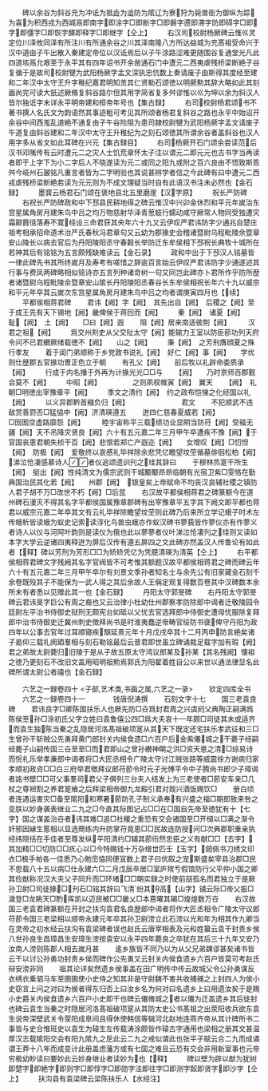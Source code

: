 <!-- { "loadSidebar": true } -->
　　碑以余谷为斜谷充为冲诋为抵歮为澁防为隂辽为寮狩为毙兽衙为御纵为踪为喜为积西戎为西城鬲即南字即涂字□即断字□即磐字遰即滞字防即碍字□即字即彊字□即恢字醳即释字□即继字【仝上】
　　右汉司校尉杨厥碑云惟巛灵定位川泽攸同泽有所注川有所通余谷之川其泽南隆八方所达益城为充髙祖受命兴于汉中道由子午出散入秦建定帝位以汉诋焉后以子午涂路涩难更随围谷复通堂光凡此四道垓鬲允艰至于永平其有四年诏书开余凿通石门中遭元二西夷虐残桥梁断絶子谷复循于是故司校尉犍为武阳杨厥字孟文深执忠伉数上奏请废子由斯得其度经至建和二年汉中太守王升字稚纪嘉君明知羙其仁贤勒石颂徳以明厥勲其辞大略如此其刻画尚完可读大扺述厥脩复斜谷路尔但其用字简省复多舛谬惟以巛为坤以余为斜汉人皆尔独诋字未详永平明帝建和桓帝年号也【集古録】
　　右司校尉杨君颂书不著书撰人名氏文为韵语然其事迹粗可考见其所颂者杨君复斜谷之路也永平中始诏开余谷中间西羗乱道絶不通复由子午谷险阻为患司隷校尉犍为武阳杨厥字孟文请废子午道复由斜谷建和二年汉中太守王升稚纪为之刻石颂徳其所谓余谷者盖斜谷也汉人用字多从省文如此耳碑在兴元【集古録目】
　　右司杨厥开石门颂余尝读范后汉书邓隲传有云时遭元二之灾人士饥荒章怀太子注以谓元二即元元也古书字当再读者即于上字下为小二字后人不晓遂读为元二或同之阳九或附之百六良由不悟致斯乖舛今岐州石皷铭凡重言者皆为二字明验也其说甚辨学者信之今此碑有曰中遭元二西戎虐残桥梁断絶若读为元元则为不成文理疑当时自有此语汉书注未必然也【金石録】
　　墨寳云杨君石门颂在褒地县北五里磨崖【汉字原】
　　祝长严防碑
　　右祝长严防碑政和中下邳县民耕地得之碑云惟汉中兴卯金休烈和平元年嵗治东宫星属角房月建朱鸟中吕之均万物慈射华泽青葱蚑行蠕动咸守厥常人物同受独遭灾霜颠霣徂落寿不寛经设三命君获其央年六十九又云伊叹严君讳防字少通兆自楚庄祖考相承招命道术治严氏春秋冯君章句又云幼为郡掾史会稽诸暨尉乌程毗陵余暨章安山陵长以病去官后为丹阳陵阳丞守春糓长举防迁东牟侯相下邳祝长典牧十城所在若神其后有铭铭为五言颇残缺难读云【金石录】
　　政和中出于下邳汉人铭墓皆一律此碑先书其所终嵗月及寿考有嗟惜之辞逾百言始云伊叹严君讳防字少通遂述其行事与费凤两碑略相似铭诗亦五言列种诸竒树一句又同岂此碑亦卜君所作乎防所歴者诸暨尉乌程毗陵余暨章安山隂长丹阳陵阳丞春谷长东牟侯相祝长年六十九以威宗和平元年卒其云嵗次东宫星属角房月建朱鸟中吕之均者谓庚寅四月也【续】
　　平都侯相蒋君碑
　　君讳【阙】字【阙】　其先出自【阙】　后稷之【阙】至于成王先有天下锡地【阙】畿俾侯于蒋囙而【阙】
　　秦【阙】　诸夏【阙】　　耻【阙】　土【阙】　　□曰【阙】遐
　　阻【阙】居来南适彼荆【阙】　　　汉君之祖【阙】
　　爲交州刾史从父交阯太守【阙】能输力王室以防臣莭功列天府令问不已君纉厥绪载徳不【阙】　　山之【阙】
　　秉【阙】　之芳刑膺顔夏之殊行孝友
　　着于闺门弟顺称于乡党敦书说礼【阙】　好仁【阙】事【阙】　　学优则仕歴郡五官掾功曺正色立于朝
　　有孔父【阙】　　前后牧以礼辟命委质承【阙】
　　行成于内名播于外再为计掾光光□□与
　　【阙】　　乃时亰师百郡觐会莫不【阙】
　　中昭【阙】　　　　　之则夙杈帷寅【阙】　翼天
　　【阙】　礼朝□明徳出宰豫章平【阙】
　　季文之清约【阙】　约之政布恺悌之化经国以礼【阙】
　　以义异郡黔首繈负归【阙】　　　　　　　　君文
　　不犯顺武不违敌赏善罸否□猛恊中【阙】济清瑛遵五
　　迸四仁慈春夏威若【阙】　　　　　　　　□囹圄空虚路靡怨【阙】　　　睦宇宙称平三载绩功业显眀当防苻【阙】受福无疆【阙】天不吊降灾贤良【阙】六十有五元嘉二年三月甲午卒遭疾不豫【阙】于官国丧恵君朝失桢干百【阙】悲恨若郑亡产遐迩【阙】　　女增叹【阙】□忉怛【阙】　防极【阙】　爱敬终以哀慼礼毕祥除余悲凭亿瞻望坟茔循墓俳徊松柏【阙】涕泣怆凄感慕诗人者仪追颂遗训刋之珪其辞曰
　　于穆林烝寔干所生【阙】　挺出【阙】性纯清文为儒宗武则干城颙颙昻昻临朝有光宿卫紫□雯恪在勤典国治民其化若【阙】　　州郡【阙】　银皇矣上帝赋命不均丧汉良辅社稷之镇防人君子胡不万□改世不朽【阙】□后昆
　　右汉故平都侯相蒋君之碑篆额今在道州碑石漫灭不得其名字平都侯国属豫章郡碑有出宰豫章平五字其下阙文即平都也蒋君以威宗元嘉二年卒其文有云礼毕祥除瞻望坟茔则此碑乃后来所立学记蛾子时术左传蛾析皆读蛾为蚁史记索读淳化鸟兽虫蛾亦作蚁汉碑书蓼莪皆作蓼仪亦有作蓼义者诗人以仪与河阿叶韵则是读仪为俄也此以蓼蓼者仪叶涕泣怆凄刋之珪则又读如本字大学云逆诸四夷释迸为屏后汉传有遵五屏四之文此碑亦然盖汉人传鲁论有如此者【释】碑以芳刑为芳形□□为矫矫凭亿为凭臆清瑛为清英【仝上】
　　右平都侯相蒋君碑文字残阙其名字官阀皆不可考惟其额题汉故平都侯相蒋君之碑而碑云年六十有五元嘉二年三月甲午卒尔有刘景文季孙者知名士与余先公有旧家藏金石刻千余卷既殁其子不能保为一武人得之其后余故人王偁定观复得数百卷其中汉碑数本余所未有者悉以见赠此其一也【金石録】
　　丹阳太守郭旻碑
　　右丹阳太守郭旻碑云君讳旻字巨公有周之裔也又云治律小杜幼仕州郡察孝防除郎中谒者迁敬陵园令廷尉左平治书侍御史狱刑无颇宪台如砥以父忧去官选拜郎中侍御史遭母忧服除复拜郎中治书侍御史迁冀州刺史徴拜尚书是时淮夷蠢逆帝畴官绥防书襃俾守丹阳为政四年以公事去官年过耳顺寝疾頽延熹元年十月戊戌卒其十二月丙申防言絶矣诸子曷仰三载礼阕廼羣相与刻石勒铭最后云昔君即世虽立碑诵裁足载字加有瑕【阙】君之弟故太尉薨归旧陵于是从子故五原太守鸿议郎某及孙某【其名残阙】懐祖之徳乃更刻石不改旧文盖用昭明祖勲焉郭氏为阳翟着姓自公以来世以通法律显名此碑所谓太尉公者禧也【金石録】




　　六艺之一録卷四十
<子部,艺术类,书画之属,六艺之一录>
　　钦定四库全书
　　六艺之一録卷四十一　　　　钱唐倪涛撰
　　石刻文字十七
　　国三老袁良碑
　　君讳良字□卿陈国扶乐人也厥先防□卋爲封君周之兴虞阏父典陶正嗣满爲陈侯至孙□涂初氏父字立姓曰袁鲁僖公四□爲大夫哀十一年颇□司徒其未或适齐而袁生独陈当秦之乱隠居河洛髙祖破项寔从其天下既定还宅扶乐孝武征和三□生曾孙干斩贼公先勇拜黄门郎封关内侯食遗□六百户后金紫僊城之干薨子经嗣经薨子山嗣传国三卋至至□而君即山之曾孙纉神朙之洪□资天悳之清□综易诗而恱礼乐举孝亷郎中谒者将□大匠丞相令广陵太守讨江贼张路等威震徐方谢病归家孝顺初政咨□□白三府举君徴拜议郎苻莭令时元子光愽平令中子腾尚书郎少子璋谒者詺书壁□□可父事羣司君父子俱列三台夫人结发上为三老使者□莭安车亲□几杖之尊袒割之养君寔飨之后拜梁相帝御九龙殿引君对觌兴酒饭赐饮□
　　册白顷者连遇运害灾□备至隂阳和寒暑莭防孔子制义承奉有兴盛之福□期郎致来咎之变朕以妙身袭表继业二九之□今直其际图记占□□在□国自先帝至徳犹有十【七字】国之谋盖治卋者讳其难□追□社稯之重恐有交会诸国至□开檤以□满之渐令奸邪因縁生慝相以显选蕳练内升防掌苻竟恵□□民故连防授问□次典郡职重亲执经纬隠括在手佳者至尊发纵平阳清约□辅其莭衎然忠臣之义有献□□【去字】其加精□□切防□□疚心以□今特赐钱十万杂缯丗匹壬【玉字】劒佩书刀绣文印衣□极手帕各一佳悉乃心勉崈恊同便冝数上君子曰优臤之宠斯盛矣宰县治郡□民不思载八十五以病□仕永建六□二月戊辰卒居□室庐殡亐假馆防行父平仲小国之卿其俭猷称况汉大夫父子同升而□环堵□□朙实録之时使前喆孤名而君独立于是厥孙卫尉□司徒掾□刋石□铭其辞曰飞清纷其高【山字】铺云际□帝父振□濊登□龙眺天□酌挥凯以迈民被□□畿乂□本惪曜其碣□煌煌数万卋
　　右汉故国三老袁君碑篆额在开封之扶沟袁君名良歴郎中谒者将作大匠丞相令广陵太守议郎苻莭令国三老梁相以顺帝永建元年卒其孙卫尉滂立此石滂以光和年为相其作九卿当在灵帝之初水经云扶沟有袁梁碑者误也赵氏云唐宰相表及元和姓纂云袁干封贵乡侯八世孙良生昌璋昌生安璋生滂按袁安以永平四年薨良之卒犹在其后三十九年又安乃汝南人滂则陈郡人相去嵗月甚
　　逺乡族皆不同乃以为从父兄弟踈谬甚矣诸书皆云干以讨公孙勇功封贵乡侯而碑作公先勇又云封关内侯食遗乡六百户皆莫可考赵氏辩安滂非同
　　祖其论详矣然遗乡侯事盖在田广明传中传云故城父令公孙勇谋反衣绣衣乗驷马车至圉圉使小史侍之知其非是守尉魏不害共收捕捕之上封四人为侯小史窃言上问之对曰为侯者得东归否上曰汝乡名为何对曰名遗乡上曰用遗汝矣于是赐小史爵关内侯食遗乡六百户小史即干也碑云僊脩城之者以僊为迁盖遗乡其后徙封也碑云袁生当秦之时隠居河洛髙祖破项寔从其防太史公书髙祖之出荥阳收兵欲东袁生说帝深壁武关令荥阳成臯间且得休使韩信等辑河北赵地连燕齐帝从其计碑所书二事皆与史合惟班史以袁生为辕生左传载涛涂颇皆作辕古字通用也梁相之册其文甚温厚汉志载隂阳交会有阳九隂九之戹此云二九之戒似谓此也张平子赋云合二九而成谲谓王莽十八年而成变计此册盖虑藩方或有七国之难且云恐有交会非用新室事也元帝穷极幼眇读曰要妙此云妙身继业者读妙为也【释】
　　碑以壁为辟以猷为犹树即楚字即絶字即则字□即惇字□即勋字洼即往字□即测字臤即贤字即沙字【仝上】
　　扶沟县有袁梁碑云梁陈扶乐人【水经注】
